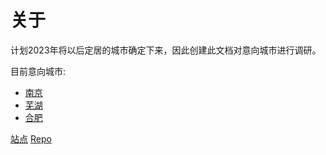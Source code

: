 # 关于

计划2023年将以后定居的城市确定下来，因此创建此文档对意向城市进行调研。

目前意向城市:

- [南京](https://house.svenshen.com/nanjing/why.html)
- [芜湖](https://house.svenshen.com/wuhu/why.html)
- [合肥](https://house.svenshen.com/hefei/why.html)

[站点](https://house.svenshen.com/)
[Repo](https://github.com/sven0219/house-guide)

